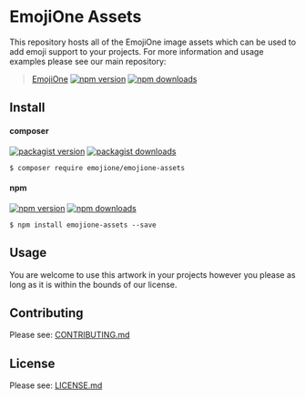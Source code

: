 # EmojiOne Assets

This repository hosts all of the EmojiOne image assets which can be used to add emoji support to your projects. For more information and usage examples please see our main repository: 

> [EmojiOne](https://github.com/Ranks/emojione)
> [![npm version](https://img.shields.io/npm/v/emojione.svg)](https://www.npmjs.com/package/emojione) [![npm downloads](https://img.shields.io/npm/dt/emojione.svg)](https://www.npmjs.com/package/emojione)

## Install

#### composer

[![packagist version](https://img.shields.io/packagist/v/emojione/emojione-assets.svg)](https://packagist.org/packages/emojione/emojione-assets) 
[![packagist downloads](https://img.shields.io/packagist/dt/emojione/emojione-assets.svg)](https://packagist.org/packages/emojione/emojione-assets)

```
$ composer require emojione/emojione-assets
```

#### npm

[![npm version](https://img.shields.io/npm/v/emojion-assets.svg)](https://www.npmjs.com/package/emojione-assets) 
[![npm downloads](https://img.shields.io/npm/dt/emojione-assets.svg)](https://www.npmjs.com/package/emojione-assets)

```
$ npm install emojione-assets --save
```

## Usage

You are welcome to use this artwork in your projects however you please as long as it is within the bounds of our license.


## Contributing

Please see: [CONTRIBUTING.md](https://github.com/Ranks/emojione-assets/blob/master/CONTRIBUTING.md)


## License

Please see: [LICENSE.md](https://github.com/Ranks/emojione-assets/blob/master/LICENSE.md)

